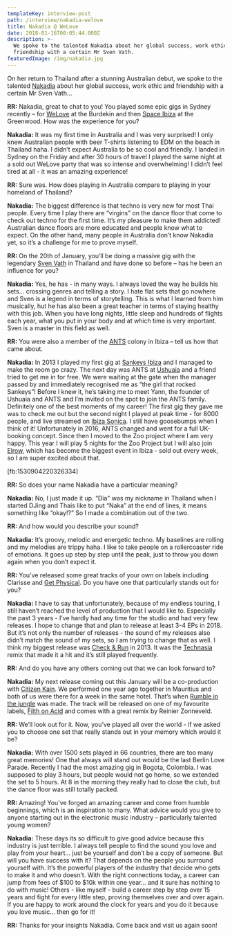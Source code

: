 ```yaml
---
templateKey: interview-post
path: /interview/nakadia-welove
title: Nakadia @ WeLove
date: 2018-01-16T00:05:44.000Z
description: >-
  We spoke to the talented Nakadia about her global success, work ethic and
  friendship with a certain Mr Sven Vath.
featuredImage: /img/nakadia.jpg
---
```


On her return to Thailand after a stunning Australian debut, we spoke to the talented [Nakadia](https://www.facebook.com/djnakadia/) about her global success, work ethic and friendship with a certain Mr Sven Vath...

**RR:** Nakadia, great to chat to you! You played some epic gigs in Sydney recently – for [WeLove](https://www.facebook.com/welovesydneyunderground) at the Burdekin and then [Space Ibiza](https://www.facebook.com/SpaceIbizainAustralia/) at the Greenwood. How was the experience for you?

**Nakadia:** It was my first time in Australia and I was very surprised! I only knew Australian people with beer T-shirts listening to EDM on the beach in Thailand haha. I didn’t expect Australia to be so cool and friendly. I landed in Sydney on the Friday and after 30 hours of travel I played the same night at a sold out WeLove party that was so intense and overwhelming! I didn’t feel tired at all - it was an amazing experience!

**RR:** Sure was. How does playing in Australia compare to playing in your homeland of Thailand?

**Nakadia:** The biggest difference is that techno is very new for most Thai people. Every time I play there are “virgins” on the dance floor that come to check out techno for the first time. It’s my pleasure to make them addicted! Australian dance floors are more educated and people know what to expect. On the other hand, many people in Australia don’t know Nakadia yet, so it’s a challenge for me to prove myself.

**RR:** On the 20th of January, you’ll be doing a massive gig with the legendary [Sven Vath](https://www.facebook.com/SvenVaethOfficial/) in Thailand and have done so before – has he been an influence for you?

**Nakadia:** Yes, he has - in many ways. I always loved the way he builds his sets... crossing genres and telling a story. I hate flat sets that go nowhere and Sven is a legend in terms of storytelling. This is what I learned from him musically, hut he has also been a great teacher in terms of staying healthy with this job. When you have long nights, little sleep and hundreds of flights each year, what you put in your body and at which time is very important. Sven is a master in this field as well.

**RR:** You were also a member of the [ANTS](https://www.facebook.com/unitedantscom/) colony in Ibiza – tell us how that came about.

**Nakadia:** In 2013 I played my first gig at [Sankeys Ibiza](https://www.facebook.com/SankeysIbiza/) and I managed to make the room go crazy. The next day was ANTS at [Ushuaia](https://www.facebook.com/ushuaiaibiza/) and a friend tried to get me in for free. We were waiting at the gate when the manager passed by and immediately recognised me as “the girl that rocked Sankeys”! Before I knew it, he’s taking me to meet Yann, the founder of Ushuaia and ANTS and I’m invited on the spot to join the ANTS family. Definitely one of the best moments of my career! The first gig they gave me was to check me out but the second night I played at peak time - for 8000 people, and live streamed on [Ibiza Sonica](https://www.facebook.com/ibizasonicaradio/). I still have goosebumps when I think of it! Unfortunately in 2016, ANTS changed and went for a full UK-booking concept. Since then I moved to the Zoo project where I am very happy. This year I will play 5 nights for the Zoo Project but I will also join [Elrow](https://www.facebook.com/elrowofficial/), which has become the biggest event in Ibiza - sold out every week, so I am super excited about that.

[fb:1530904220326334]

**RR:** So does your name Nakadia have a particular meaning?

**Nakadia:** No, I just made it up. “Dia" was my nickname in Thailand when I started DJing and Thais like to put “Naka” at the end of lines, it means something like “okay!?” So I made a combination out of the two.

**RR:** And how would you describe your sound?

**Nakadia:** It’s groovy, melodic and energetic techno. My baselines are rolling and my melodies are trippy haha. I like to take people on a rollercoaster ride of emotions. It goes up step by step until the peak, just to throw you down again when you don’t expect it.

**RR:** You’ve released some great tracks of your own on labels including Clarisse and [Get Physical](https://www.facebook.com/getphysicalpage/). Do you have one that particularly stands out for you?

**Nakadia:** I have to say that unfortunately, because of my endless touring, I still haven’t reached the level of production that I would like to. Especially the past 3 years - I’ve hardly had any time for the studio and had very few releases. I hope to change that and plan to release at least 3-4 EPs in 2018. But it’s not only the number of releases - the sound of my releases also didn’t match the sound of my sets, so I am trying to change that as well. I think my biggest release was [Check & Run](https://l.facebook.com/l.php?u=https%3A%2F%2Fwww.beatport.com%2Ftrack%2Fcheck-and-run-original-mix%2F4387383&h=ATPBaszCY5v2ZtTJ6hfKi6IT2vUNncEG-fLPUmwStdrGDgwC3UkqQhVxN-DNOzkV43fc5DkMGJX2DvGk6uzhGhfQVRcQiLeo1cKaMjaCMQyOdsngP7R7nd9o) in 2013. It was the [Technasia](https://www.facebook.com/Technasia.Official/) remix that made it a hit and it’s still played frequently.

**RR:** And do you have any others coming out that we can look forward to?

**Nakadia:** My next release coming out this January will be a co-production with [Citizen Kain](https://www.facebook.com/citizenkainmusic/). We performed one year ago together in Mauritius and both of us were there for a week in the same hotel. That’s when [Rumble in the jungle](https://l.facebook.com/l.php?u=https%3A%2F%2Fwww.beatport.com%2Frelease%2Frumble-in-the-jungle%2F2196448&h=ATODOu7tOFb3tMM2Q5zTi6NDcwPNK9OxCqJKtnNVvOi-RF7L_0HkoC6t_zwnPxZ9h9Id8h7i7pNAA8mwTRsz-6hOTrWevZbNmZ7wwslb6wrUVQ2WIaNLLuOu) was made. The track will be released on one of my favourite labels, [Filth on Acid](https://www.facebook.com/FilthonAcid/) and comes with a great remix by Reinier Zonneveld.

**RR:** We’ll look out for it. Now, you’ve played all over the world - if we asked you to choose one set that really stands out in your memory which would it be?

**Nakadia:** With over 1500 sets played in 66 countries, there are too many great memories! One that always will stand out would be the last Berlin Love Parade. Recently I had the most amazing gig in Bogota, Colombia. I was supposed to play 3 hours, but people would not go home, so we extended the set to 5 hours. At 8 in the morning they really had to close the club, but the dance floor was still totally packed.

**RR:** Amazing! You’ve forged an amazing career and come from humble beginnings, which is an inspiration to many. What advice would you give to anyone starting out in the electronic music industry – particularly talented young women?

**Nakadia:** These days its so difficult to give good advice because this industry is just terrible. I always tell people to find the sound you love and play from your heart... just be yourself and don’t be a copy of someone. But will you have success with it? That depends on the people you surround yourself with. It’s the powerful players of the industry that decide who gets to make it and who doesn’t. With the right connections today, a career can jump from fees of $100 to $10k within one year... and it sure has nothing to do with music! Others - like myself - build a career step by step over 15 years and fight for every little step, proving themselves over and over again. If you are happy to work around the clock for years and you do it because you love music… then go for it!

**RR:** Thanks for your insights Nakadia. Come back and visit us again soon!
